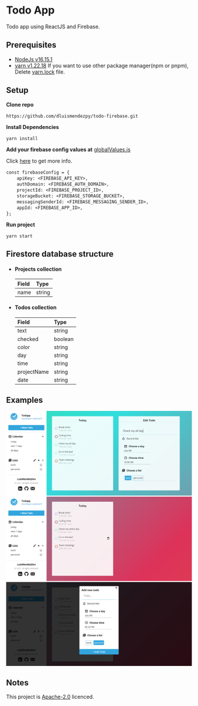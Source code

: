 # Todo App

Todo app using ReactJS and Firebase.

## Prerequisites

- [NodeJs v16.15.1](https://nodejs.org/en/blog/release/v16.15.1/)
- [yarn v1.22.18](https://github.com/yarnpkg/yarn/releases/tag/v1.22.18) If you want to use other package manager(npm or
  pnpm), Delete [yarn.lock](https://github.com/dluismendezpy/todo-firebase/blob/master/yarn.lock) file.

## Setup

**Clone repo**

    https://github.com/dluismendezpy/todo-firebase.git

**Install Dependencies**

    yarn install

**Add your firebase config values
at** [globalValues.js](https://github.com/dluismendezpy/todo-firebase/blob/master/src/globalValues.js)

Click [here](https://firebase.google.com/docs/firestore/quickstart#initialize) to get more info.

    const firebaseConfig = {
        apiKey: <FIREBASE_API_KEY>,
        authDomain: <FIREBASE_AUTH_DOMAIN>,
        projectId: <FIREBASE_PROJECT_ID>,
        storageBucket: <FIREBASE_STORAGE_BUCKET>,
        messagingSenderId: <FIREBASE_MESSAGING_SENDER_ID>,
        appId: <FIREBASE_APP_ID>,
    };

**Run project**

    yarn start

## Firestore database structure

- #### Projects collection
  
  | Field | Type    |
  |-------|---------|
  | name  | string  |

- #### Todos collection
  
  | Field       | Type    |
  |-------------|---------|
  | text        | string  |
  | checked     | boolean |
  | color       | string  |
  | day         | string  |
  | time        | string  |
  | projectName | string  |
  | date        | string  |

## Examples
![Example2](./src/assets/images/MD/example2.png)
![Example1](./src/assets/images/MD/example1.png)
![Example3](./src/assets/images/MD/example3.png)

## Notes

This project is [Apache-2.0](https://github.com/dluismendezpy/todo-firebase/blob/master/LICENSE) licenced.
